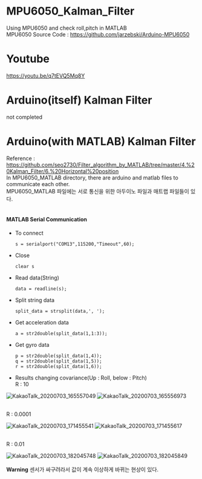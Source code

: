 # MPU6050_Kalman_Filter
Using MPU6050 and check roll,pitch in MATLAB<br>
MPU6050 Source Code : https://github.com/jarzebski/Arduino-MPU6050<br>

# Youtube
https://youtu.be/q7tEVQ5Mq8Y

# Arduino(itself) Kalman Filter
not completed

# Arduino(with MATLAB) Kalman Filter
Reference : https://github.com/seo2730/Filter_algorithm_by_MATLAB/tree/master/4.%20Kalman_Filter/6.%20Horizontal%20position<br>
In MPU6050_MATLAB directory, there are arduino and matlab files to communicate each other.<br>
MPU6050_MATLAB 파일에는 서로 통신을 위한 아두이노 파일과 매트랩 파일들이 있다.<br>
<br>
#### MATLAB Serial Communication
- To connect 

      s = serialport("COM13",115200,"Timeout",60);

- Close
          
      clear s
     
- Read data(String)

      data = readline(s);
      
- Split string data

      split_data = strsplit(data,', ');
      
- Get acceleration data

      a = str2double(split_data(1,1:3));
      
- Get gyro data
 
      p = str2double(split_data(1,4));
      q = str2double(split_data(1,5));
      r = str2double(split_data(1,6));
      
- Results changing covariance(Up : Roll, below : Pitch)<br>
R : 10<br>

![KakaoTalk_20200703_165557049](https://user-images.githubusercontent.com/42115807/86472187-bc88dd00-bd79-11ea-80e8-7e417bbd978d.png)
![KakaoTalk_20200703_165556973](https://user-images.githubusercontent.com/42115807/86472193-beeb3700-bd79-11ea-8e11-eee97364e925.png)<br>
<br>

R : 0.0001<br>

![KakaoTalk_20200703_171455541](https://user-images.githubusercontent.com/42115807/86472426-1d181a00-bd7a-11ea-877a-2ff7b3e7eee8.png)
![KakaoTalk_20200703_171455617](https://user-images.githubusercontent.com/42115807/86472431-1ee1dd80-bd7a-11ea-97ff-c397147313c6.png)<br>
<br>

R : 0.01<br>

![KakaoTalk_20200703_182045748](https://user-images.githubusercontent.com/42115807/86472507-39b45200-bd7a-11ea-87cf-8679349e8158.png)
![KakaoTalk_20200703_182045849](https://user-images.githubusercontent.com/42115807/86472514-3c16ac00-bd7a-11ea-9ec9-2d7fbf5060f5.png)<br>
<br>
**Warning**
센서가 싸구려라서 값이 계속 이상하게 바뀌는 현상이 있다.
